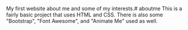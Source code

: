 My first website about me and some of my interests.# aboutme
This is a fairly basic project that uses HTML and CSS.  There is also some "Bootstrap", "Font Awesome", and "Animate Me" used as well.

